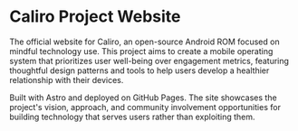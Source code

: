 # Caliro Project Website

The official website for Caliro, an open-source Android ROM focused on mindful technology use. This project aims to create a mobile operating system that prioritizes user well-being over engagement metrics, featuring thoughtful design patterns and tools to help users develop a healthier relationship with their devices.

Built with Astro and deployed on GitHub Pages. The site showcases the project's vision, approach, and community involvement opportunities for building technology that serves users rather than exploiting them.

